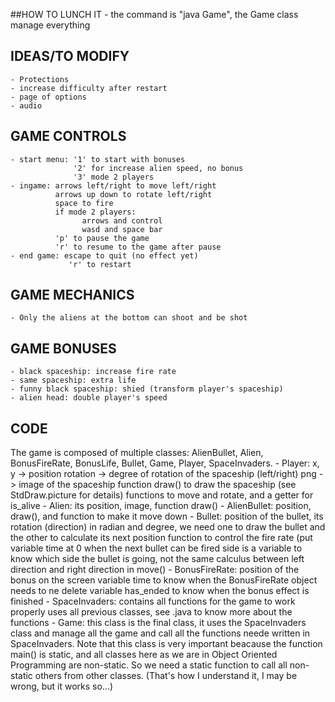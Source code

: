 ##HOW TO LUNCH IT
    - the command is "java Game", the Game class manage everything

## IDEAS/TO MODIFY
    - Protections
    - increase difficulty after restart
    - page of options
    - audio

## GAME CONTROLS
    - start menu: '1' to start with bonuses
                  '2' for increase alien speed, no bonus
                  '3' mode 2 players
    - ingame: arrows left/right to move left/right
              arrows up down to rotate left/right
              space to fire
              if mode 2 players:
                    arrows and control
                    wasd and space bar
              'p' to pause the game
              'r' to resume to the game after pause
    - end game: escape to quit (no effect yet)
                 'r' to restart
## GAME MECHANICS
    - Only the aliens at the bottom can shoot and be shot

## GAME BONUSES
    - black spaceship: increase fire rate
    - same spaceship: extra life
    - funny black spaceship: shied (transform player's spaceship)
    - alien head: double player's speed

## CODE
The game is composed of multiple classes: AlienBullet, Alien, BonusFireRate,
BonusLife, Bullet, Game, Player, SpaceInvaders.
    - Player:
        x, y -> position
        rotation -> degree of rotation of the spaceship (left/right)
        png -> image of the spaceship
        function draw() to draw the spaceship (see StdDraw.picture for details)
        functions to move and rotate, and a getter for is_alive
    - Alien:
        its position, image, function draw()
    - AlienBullet:
        position, draw(), and function to make it move down
    - Bullet:
        position of the bullet, its rotation (direction) in radian and degree,
            we need one to draw the bullet and the other to calculate its next
            position
        function to control the fire rate (put variable time at 0 when the next
            bullet can be fired
        side is a variable to know which side the bullet is going, not the
            same calculus between left direction and right direction in move()
    - BonusFireRate:
        position of the bonus on the screen
        variable time to know when the BonusFireRate object needs to ne delete
        variable has_ended to know when the bonus effect is finished
    - SpaceInvaders:
            contains all functions for the game to work properly
            uses all previous classes, see .java to know more about the
            functions
    - Game:
        this class is the final class, it uses the SpaceInvaders class and
            manage all the game and call all the functions neede written in
            SpaceInvaders. Note that this class is very important beacause the
            function main() is static, and all classes here as we are in Object
            Oriented Programming are non-static. So we need a static function
            to call all non-static others from other classes. (That's how I
            understand it, I may be wrong, but it works so...)
